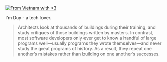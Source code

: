 [![From Vietnam with <3](https://raw.githubusercontent.com/webuild-community/badge/master/svg/love.svg)](https://webuild.community)


I'm Duy - a tech lover.

> Architects look at thousands of buildings during their training, and study critiques of those buildings written by masters. In contrast, most software developers only ever get to know a handful of large programs well—usually programs they wrote themselves—and never study the great programs of history. As a result, they repeat one another’s mistakes rather than building on one another’s successes.
